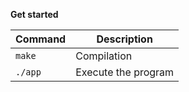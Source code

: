 **Get started**

| Command | Description |
| --- | --- |
| `make` | Compilation |
| `./app` | Execute the program |
